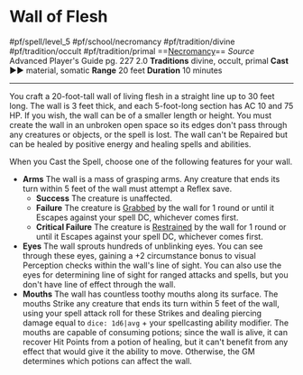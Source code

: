 # Wall of Flesh
#pf/spell/level_5 #pf/school/necromancy #pf/tradition/divine #pf/tradition/occult #pf/tradition/primal
==[Necromancy](../../../Traits/Necromancy.md)==
*Source* Advanced Player's Guide pg. 227 2.0
**Traditions** divine, occult, primal
**Cast** ►► material, somatic
**Range** 20 feet
**Duration** 10 minutes

---
You craft a 20-foot-tall wall of living flesh in a straight line up to 30 feet long. The wall is 3 feet thick, and each 5-foot-long section has AC 10 and 75 HP. If you wish, the wall can be of a smaller length or height. You must create the wall in an unbroken open space so its edges don't pass through any creatures or objects, or the spell is lost. The wall can't be Repaired but can be healed by positive energy and healing spells and abilities.

When you Cast the Spell, choose one of the following features for your wall.

- **Arms** The wall is a mass of grasping arms. Any creature that ends its turn within 5 feet of the wall must attempt a Reflex save.
	- **Success** The creature is unaffected.
	- **Failure** The creature is [Grabbed](../../../Conditions/Grabbed.md) by the wall for 1 round or until it Escapes against your spell DC, whichever comes first.
	- **Critical Failure** The creature is [Restrained](../../../Conditions/Restrained.md) by the wall for 1 round or until it Escapes against your spell DC, whichever comes first.
- **Eyes** The wall sprouts hundreds of unblinking eyes. You can see through these eyes, gaining a +2 circumstance bonus to visual Perception checks within the wall's line of sight. You can also use the eyes for determining line of sight for ranged attacks and spells, but you don't have line of effect through the wall.
- **Mouths** The wall has countless toothy mouths along its surface. The mouths Strike any creature that ends its turn within 5 feet of the wall, using your spell attack roll for these Strikes and dealing piercing damage equal to `dice: 1d6|avg` + your spellcasting ability modifier. The mouths are capable of consuming potions; since the wall is alive, it can recover Hit Points from a potion of healing, but it can't benefit from any effect that would give it the ability to move. Otherwise, the GM determines which potions can affect the wall.